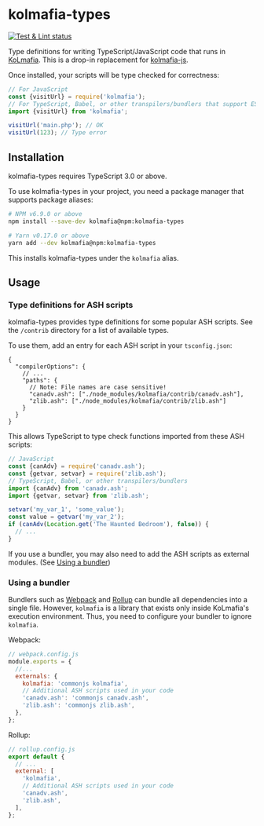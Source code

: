 # kolmafia-types

[![Test & Lint status](https://github.com/pastelmind/kolmafia-types/workflows/Test%20&%20Lint/badge.svg)](https://github.com/pastelmind/kolmafia-types/actions?query=workflow%3A%22Test+%26+Lint%22)

Type definitions for writing TypeScript/JavaScript code that runs in [KoLmafia](https://sourceforge.net/projects/kolmafia). This is a drop-in replacement for [kolmafia-js](https://github.com/Loathing-Associates-Scripting-Society/kolmafia-js).

Once installed, your scripts will be type checked for correctness:

```js
// For JavaScript
const {visitUrl} = require('kolmafia');
// For TypeScript, Babel, or other transpilers/bundlers that support ES modules
import {visitUrl} from 'kolmafia';

visitUrl('main.php'); // OK
visitUrl(123); // Type error
```

## Installation

kolmafia-types requires TypeScript 3.0 or above.

To use kolmafia-types in your project, you need a package manager that supports package aliases:

```sh
# NPM v6.9.0 or above
npm install --save-dev kolmafia@npm:kolmafia-types

# Yarn v0.17.0 or above
yarn add --dev kolmafia@npm:kolmafia-types
```

This installs kolmafia-types under the `kolmafia` alias.

## Usage

### Type definitions for ASH scripts

kolmafia-types provides type definitions for some popular ASH scripts. See the `/contrib` directory for a list of available types.

To use them, add an entry for each ASH script in your `tsconfig.json`:

```jsonc
{
  "compilerOptions": {
    // ...
    "paths": {
      // Note: File names are case sensitive!
      "canadv.ash": ["./node_modules/kolmafia/contrib/canadv.ash"],
      "zlib.ash": ["./node_modules/kolmafia/contrib/zlib.ash"]
    }
  }
}
```

This allows TypeScript to type check functions imported from these ASH scripts:

```ts
// JavaScript
const {canAdv} = require('canadv.ash');
const {getvar, setvar} = require('zlib.ash');
// TypeScript, Babel, or other transpilers/bundlers
import {canAdv} from 'canadv.ash';
import {getvar, setvar} from 'zlib.ash';

setvar('my_var_1', 'some_value');
const value = getvar('my_var_2');
if (canAdv(Location.get('The Haunted Bedroom'), false)) {
  // ...
}
```

If you use a bundler, you may also need to add the ASH scripts as external modules. (See [Using a bundler](#using-a-bundler))

### Using a bundler

Bundlers such as [Webpack](https://webpack.js.org/) and [Rollup](https://rollupjs.org/) can bundle all dependencies into a single file. However, `kolmafia` is a library that exists only inside KoLmafia's execution environment. Thus, you need to configure your bundler to ignore `kolmafia`.

Webpack:

```js
// webpack.config.js
module.exports = {
  //...
  externals: {
    kolmafia: 'commonjs kolmafia',
    // Additional ASH scripts used in your code
    'canadv.ash': 'commonjs canadv.ash',
    'zlib.ash': 'commonjs zlib.ash',
  },
};
```

Rollup:

```js
// rollup.config.js
export default {
  // ...
  external: [
    'kolmafia',
    // Additional ASH scripts used in your code
    'canadv.ash',
    'zlib.ash',
  ],
};
```
